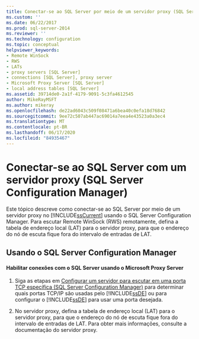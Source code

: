 ```yaml
---
title: Conectar-se ao SQL Server por meio de um servidor proxy (SQL Server Configuration Manager) | Microsoft Docs
ms.custom: ''
ms.date: 06/22/2017
ms.prod: sql-server-2014
ms.reviewer: ''
ms.technology: configuration
ms.topic: conceptual
helpviewer_keywords:
- Remote WinSock
- RWS
- LATs
- proxy servers [SQL Server]
- connections [SQL Server], proxy server
- Microsoft Proxy Server [SQL Server]
- local address tables [SQL Server]
ms.assetid: 39714de0-2a1f-4179-9091-5c3fa4612545
author: MikeRayMSFT
ms.author: mikeray
ms.openlocfilehash: de22ad6043c509f08471a6bea40c0efa18d76842
ms.sourcegitcommit: 9ee72c507ab447ac69014a7eea4e43523a0a3ec4
ms.translationtype: MT
ms.contentlocale: pt-BR
ms.lasthandoff: 06/17/2020
ms.locfileid: "84935467"
---
```

# <a name="connect-to-sql-server-through-a-proxy-server-sql-server-configuration-manager"></a>Conectar-se ao SQL Server com um servidor proxy (SQL Server Configuration Manager)
  Este tópico descreve como conectar-se ao SQL Server por meio de um servidor proxy no [!INCLUDE[ssCurrent](../../includes/sscurrent-md.md)] usando o SQL Server Configuration Manager. Para escutar Remote WinSock (RWS) remotamente, defina a tabela de endereço local (LAT) para o servidor proxy, para que o endereço do nó de escuta fique fora do intervalo de entradas de LAT.  
  
##  <a name="using-sql-server-configuration-manager"></a><a name="SSMSProcedure"></a> Usando o SQL Server Configuration Manager  
  
#### <a name="to-enable-connections-to-sql-server-through-microsoft-proxy-server"></a>Habilitar conexões com o SQL Server usando o Microsoft Proxy Server  
  
1.  Siga as etapas em [Configurar um servidor para escutar em uma porta TCP específica &#40;SQL Server Configuration Manager&#41;](configure-a-server-to-listen-on-a-specific-tcp-port.md) para determinar quais portas TCP/IP são usadas pelo [!INCLUDE[ssDE](../../includes/ssde-md.md)] ou para configurar o [!INCLUDE[ssDE](../../includes/ssde-md.md)] para usar uma porta desejada.  
  
2.  No servidor proxy, defina a tabela de endereço local (LAT) para o servidor proxy, para que o endereço do nó de escuta fique fora do intervalo de entradas de LAT. Para obter mais informações, consulte a documentação do servidor proxy.  
  
  
